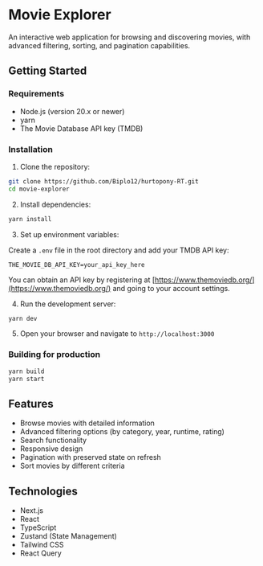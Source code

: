 # Movie Explorer

An interactive web application for browsing and discovering movies, with advanced filtering, sorting, and pagination capabilities.

## Getting Started

### Requirements

- Node.js (version 20.x or newer)
- yarn
- The Movie Database API key (TMDB)

### Installation

1. Clone the repository:

```bash
git clone https://github.com/Biplo12/hurtopony-RT.git
cd movie-explorer
```

2. Install dependencies:

```bash
yarn install
```

3. Set up environment variables:

Create a `.env` file in the root directory and add your TMDB API key:

```
THE_MOVIE_DB_API_KEY=your_api_key_here
```

You can obtain an API key by registering at [https://www.themoviedb.org/](https://www.themoviedb.org/) and going to your account settings.

4. Run the development server:

```bash
yarn dev
```

5. Open your browser and navigate to `http://localhost:3000`

### Building for production

```bash
yarn build
yarn start
```

## Features

- Browse movies with detailed information
- Advanced filtering options (by category, year, runtime, rating)
- Search functionality
- Responsive design
- Pagination with preserved state on refresh
- Sort movies by different criteria

## Technologies

- Next.js
- React
- TypeScript
- Zustand (State Management)
- Tailwind CSS
- React Query
